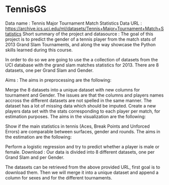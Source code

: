 # TennisGS
Data name : Tennis Major Tournament Match Statistics
Data URL : https://archive.ics.uci.edu/ml/datasets/Tennis+Major+Tournament+Match+Statistics
Short summary of the project and datasource :
The goal of this project is to predict the gender of a tennis player from the match stats of 2013 Grand Slam Tournaments, and along the way showcase the Python skills learned during this course.

In order to do so we are going to use the a collection of datasets from the UCI database with the grand slam matches statistics for 2013. There are 8 datasets, one per Grand Slam and Gender.

Aims :
The aims in preprocessing are the following:

Merge the 8 datasets into a unique dataset with new columns for tournament and Gender. The issues are that the columns and players names accross the different datasets are not spelled in the same manner.
The dataset has a lot of missing data which should be imputed.
Create a new players data set with the stats corresponding to each player per match, for estimation purposes.
The aims in the visualization are the following:

Show if the main statistics in tennis (Aces, Break Points and Unforced Errors) are comparable between surfaces, gender and rounds.
The aims in the estimation are the following:

Perform a logistic regression and try to predict whether a player is male or female.
Download :
Our data is divided into 8 different datasets, one per Grand Slam and per Gender.

The datasets can be retrieved from the above provided URL, first goal is to download them.
Then we will merge it into a unique dataset and append a column for sexes and for the different tournaments.
